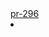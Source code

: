 <navbar placement="top" type="inverse">
  <a slot="brand" href="{{baseUrl}}/index.html" title="Home" class="navbar-brand">pr-296</a>

  <li slot="right">
    <form class="navbar-form">
      <searchbar :data="searchData" placeholder="Search" :on-hit="searchCallback"></searchbar>
    </form>
  </li>
</navbar>

